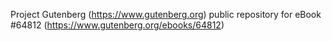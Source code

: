 Project Gutenberg (https://www.gutenberg.org) public repository for
eBook #64812 (https://www.gutenberg.org/ebooks/64812)

